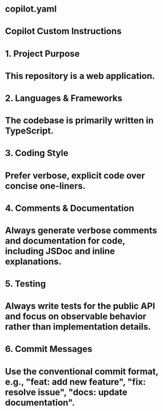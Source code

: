 # copilot.yaml

# Copilot Custom Instructions

# 1. Project Purpose

# This repository is a web application.

# 2. Languages & Frameworks

# The codebase is primarily written in TypeScript.

# 3. Coding Style

# Prefer verbose, explicit code over concise one-liners.

# 4. Comments & Documentation

# Always generate verbose comments and documentation for code, including JSDoc and inline explanations.

# 5. Testing

# Always write tests for the public API and focus on observable behavior rather than implementation details.

# 6. Commit Messages

# Use the conventional commit format, e.g., "feat: add new feature", "fix: resolve issue", "docs: update documentation".
